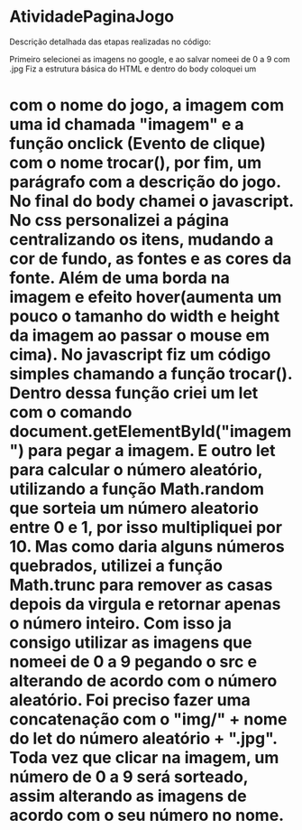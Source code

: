 # AtividadePaginaJogo
Descrição detalhada das etapas realizadas no código:

Primeiro selecionei as imagens no google, e ao salvar nomeei de 0 a 9 com .jpg
Fiz a estrutura básica do HTML e dentro do body coloquei um <h1> com o nome do jogo, a imagem com uma id chamada "imagem" e a função onclick (Evento de clique) com o nome trocar(), por fim, um parágrafo com a descrição do jogo. No final do body chamei o javascript.
No css personalizei a página centralizando os itens, mudando a cor de fundo, as fontes e as cores da fonte. Além de uma borda na imagem e efeito hover(aumenta um pouco o tamanho do width e height da imagem ao passar o mouse em cima).
No javascript fiz um código simples chamando a função trocar().
Dentro dessa função criei um let com o comando document.getElementById("imagem") para pegar a imagem.
E outro let para calcular o número aleatório, utilizando a função Math.random que sorteia um número aleatorio entre 0 e 1, por isso multipliquei por 10. Mas como daria alguns números quebrados, utilizei a função Math.trunc para remover as casas depois da virgula e retornar apenas o número inteiro.
Com isso ja consigo utilizar as imagens que nomeei de 0 a 9 pegando o src e alterando de acordo com o número aleatório. Foi preciso fazer uma concatenação com o "img/" + nome do let do número aleatório + ".jpg".
Toda vez que clicar na imagem, um número de 0 a 9 será sorteado, assim alterando as imagens de acordo com o seu número no nome. 
